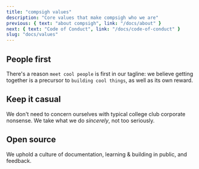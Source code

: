 ```yaml
---
title: "compsigh values"
description: "Core values that make compsigh who we are"
previous: { text: "about compsigh", link: "/docs/about" }
next: { text: "Code of Conduct", link: "/docs/code-of-conduct" }
slug: "docs/values"
---
```


## People first

There's a reason `meet cool people` is first in our tagline: we believe getting together is a precursor to `building cool things`, as well as its own reward.

## Keep it casual

We don't need to concern ourselves with typical college club corporate nonsense. We take what we do *sincerely*, not too seriously.

## Open source

We uphold a culture of documentation, learning & building in public, and feedback.
